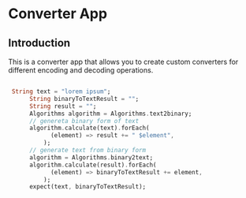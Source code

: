 <!-- 
This is a converter app that allows you to create custom converters for different encoding and decoding operations.
-->

# Converter App

## Introduction
This is a converter app that allows you to create custom converters for different encoding and decoding operations.

```dart

 String text = "lorem ipsum";
      String binaryToTextResult = "";
      String result = "";
      Algorithms algorithm = Algorithms.text2binary;
      // genereta binary form of text
      algorithm.calculate(text).forEach(
            (element) => result += " $element",
          );
      // generate text from binary form
      algorithm = Algorithms.binary2text;
      algorithm.calculate(result).forEach(
            (element) => binaryToTextResult += element,
          );
      expect(text, binaryToTextResult);
```
